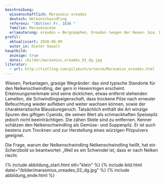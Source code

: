 ```yaml
---
beschreibung:
  wissenschaftlich: Marasmius oreades
  deutsch: Nelkenschwindling
  referenz: "(Bolton) Fr. 1836 "
  familie: Marasmiaceae
  erlaeuterung: oreades = Bergnymphen, Oreaden (wegen der Hexen- bzw. Elfenringbildung)
profil:
  aktualisiert: 2020-08-09
  autor_in: Dieter Gewalt
hauptbild:
  anzeige: true
  datei: /bilder/marasmius_oreades_01_dg.jpg
literatur:
  - url: http://tintling.com/pilzbuch/arten/m/Marasmius_oreades.html
---
```

Wiesen, Parkanlagen, grasige Wegränder: das sind typische Standorte für den Nelkenschwindling, der gern in Hexenringen erscheint. Erkennungsmerkmale sind seine dicklichen, etwas entfernt stehenden Lamellen, die Schwindlingseigenschaft, dass trockene Pilze nach erneuter Befeuchtung wieder aufleben und weiter wachsen können, sowie der charakteristische Blausäuregeruch. Tatsächlich enthält die Art winzige Spuren des giftigen Cyanids, die seinen Wert als schmackhaften Speisepilz jedoch nicht beeinträchtigen. Die zähen Stiele sind zu entfernen. Kenner schätzen den Nelkenschwindling als Gemüse- und Suppenpilz. Er ist auch bestens zum Trocknen und zur Herstellung eines würzigen Pilzpulvers geeignet.

Die Frage, warum der Nelkenschwindling Nelkenschwindling heißt, hat ein Scherzbold so beantwortet: „Weil es ein Schwindel ist, dass er nach Nelken riecht.

{% include abbildung_start.html stil="klein" %}
{% include bild.html datei="/bilder/marasmius_oreades_02_dg.jpg" %}
{% include abbildung_ende.html %}